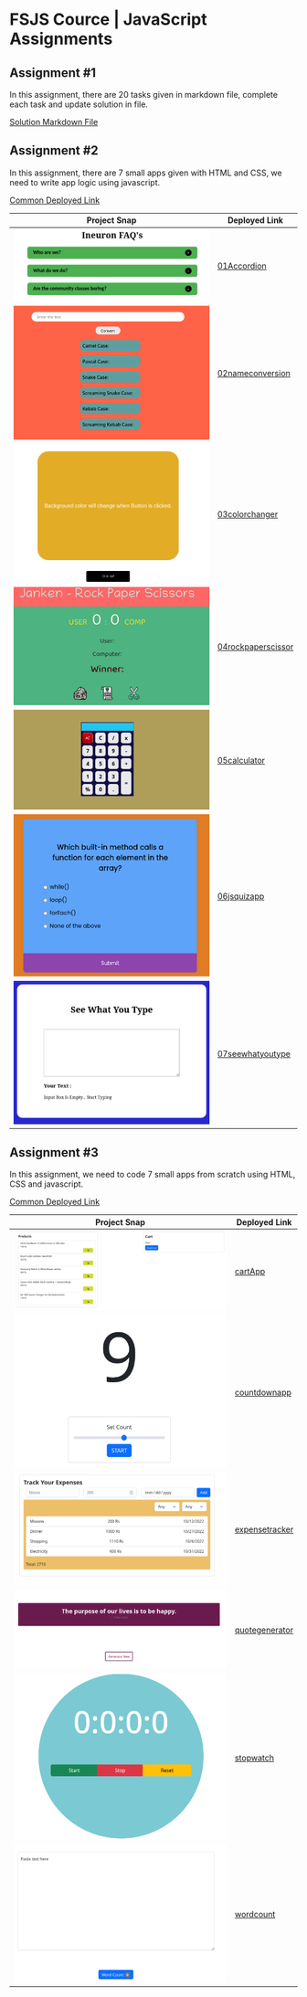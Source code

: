 # FSJS Cource |  JavaScript Assignments



## Assignment #1
In this assignment, there are 20 tasks given in markdown file, complete each task and update solution in file.

[Solution Markdown File](./JavaScript%2001/readme.md)

## Assignment #2
In this assignment, there are 7 small apps given with HTML and CSS, we need to write app logic using javascript.

[Common Deployed Link](https://playful-malabi-fb2e51.netlify.app/javascript%2002/)

| Project Snap      | Deployed Link |
| ----------- | ----------- |
| ![01Accordion](./JavaScript%2002/images/proj01.png)    | [01Accordion](https://playful-malabi-fb2e51.netlify.app/javascript%2002/01accordion/)       |
| ![02nameconversion](./JavaScript%2002/images/proj02.png)   | [02nameconversion](https://playful-malabi-fb2e51.netlify.app/javascript%2002/02nameconversion/)        |
|![03colorchanger](./JavaScript%2002/images/proj03.png)|[03colorchanger](https://playful-malabi-fb2e51.netlify.app/javascript%2002/03colorchanger/)|
|![04rockpaperscissor](./JavaScript%2002/images/proj04.png)|[04rockpaperscissor](https://playful-malabi-fb2e51.netlify.app/javascript%2002/04rockpaperscissor/)|
|![05calculator](./JavaScript%2002/images/proj05.png)| [05calculator](https://playful-malabi-fb2e51.netlify.app/javascript%2002/05calculator/)|
|![06jsquizapp](./JavaScript%2002/images/proj06.png)|[06jsquizapp](https://playful-malabi-fb2e51.netlify.app/javascript%2002/06jsquizapp/)|
|![07seewhatyoutype](./JavaScript%2002/images/proj07.png)|[07seewhatyoutype](https://playful-malabi-fb2e51.netlify.app/javascript%2002/07seewhatyoutype/)|

## Assignment #3
In this assignment, we need to code 7 small apps from scratch using HTML, CSS and javascript.

[Common Deployed Link](https://playful-malabi-fb2e51.netlify.app/javascript%2003/)

| Project Snap      | Deployed Link |
| ----------- | ----------- |
|![cartApp](./JavaScript%2003/images/proj01.png)|[cartApp](https://playful-malabi-fb2e51.netlify.app/javascript%2003/cartapp/)|
|![countdownapp](./JavaScript%2003/images/proj02.png)|[countdownapp](https://playful-malabi-fb2e51.netlify.app/javascript%2003/countdownapp/)|
|![expensetracker](./JavaScript%2003/images/proj03.png)|[expensetracker](https://playful-malabi-fb2e51.netlify.app/javascript%2003/expensetracker/)|
|![quotegenerator](./JavaScript%2003/images/proj04.png)|[quotegenerator](https://playful-malabi-fb2e51.netlify.app/javascript%2003/quotegenerator/)|
|![stopwatch](./JavaScript%2003/images/proj05.png)|[stopwatch](https://playful-malabi-fb2e51.netlify.app/javascript%2003/stopwatch/)|
|![wordcount](./JavaScript%2003/images/proj06.png)|[wordcount](https://playful-malabi-fb2e51.netlify.app/javascript%2003/wordcount/)|